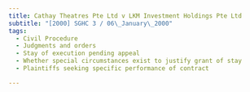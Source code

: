 ```yaml
---
title: Cathay Theatres Pte Ltd v LKM Investment Holdings Pte Ltd 
subtitle: "[2000] SGHC 3 / 06\_January\_2000"
tags:
  - Civil Procedure
  - Judgments and orders
  - Stay of execution pending appeal
  - Whether special circumstances exist to justify grant of stay
  - Plaintiffs seeking specific performance of contract

---
```


